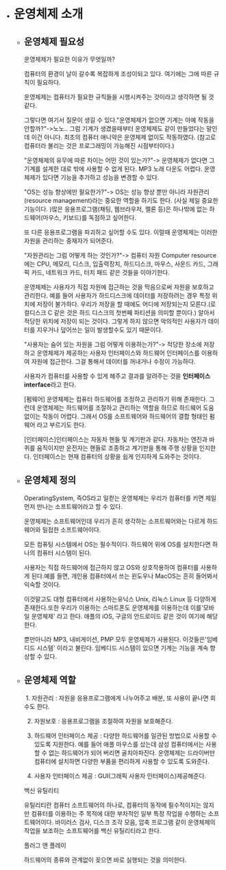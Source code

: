 - # 운영체제 소개
    - ## 운영체제 필요성
        
        운영체제가 필요한 이유가 무엇일까?
        
        컴퓨터의 환경이 날이 갈수록 복잡하게 조성이되고 있다. 여기에는 그에 따른 규칙이 필요하다. 
        
        운영체제는 컴퓨터가 필요한 규칙들을 시행시켜주는 것이라고 생각하면 될 것 같다. 
        
        그렇다면 여기서 질문이 생길 수 있다."운영체제가 없으면 기계는 아예 작동을 안할까?"->노노.. 그럼 기계가 생겼을때부터 운영체제도 같이 만들었다는 말인데 이건 아니다. 최초의 컴퓨터 애니악은 운영체제 없이도 작동하였다. (참고로 컴퓨터라 불리는 것은 프로그래밍이 가능해진 시점부터이다.)
        
        "운영체제의 유무에 따른 차이는 어떤 것이 있는가?"-> 운영체제가 없다면 그 기계를 설계한 대로 밖에 사용할 수 없게 된다. MP3 노래 다운도 어렵다. 운영체제가 있다면 기능을 추가하고 성능을 변경할 수 있다.
        
        "OS는 성능 향상에만 필요한가?"-> OS는 성능 향상 뿐만 아니라 자원관리(resource management)라는 중요한 역할을 하기도 한다. (사실 제일 중요한 기능이다. )많은 응용프로그램(채팅, 웹브라우저, 멜론 등)은 하나밖에 없는 하드웨어(마우스, 키보드)를 독점하고 싶어한다. 
        
        또 다른 응용프로그램을 파괴하고 싶어할 수도 있다. 이럴때 운영체제는 이러한 자원을 관리하는 중재자가 되어준다.
        
        "자원관리는 그럼 어떻게 하는 것인가?"-> 컴퓨터 자원 Computer resource 에는 CPU, 메모리, 디스크, 입출력장치, 하드디스크, 마우스, 사운드 카드, 그래픽 카드, 네트워크 카드, 터치 패드 같은 것들을 이야기한다.
        
        운영체제는 사용자가 직접 자원에 접근하는 것을 막음으로써 자원을 보호하고 관리한다. 예를 들어 사용자가 하드디스크에 데이터를 저장하려는 경우 특정 위치에 저장이 불가하다. 우리가 저장을 할 때에도 어디에 저장되는지 모른다.(로컬디스크 C 같은 것은 하드 디스크의 첫번째 파티션을 의미할 뿐이다.) 알아서 적당한 위치에 저장이 되는 것이다. 그렇게 하지 않으면 악의적인 사용자가 데이터를 지우거나 덮어쓰는 일이 발생할수도 있기 때문이다.
        
        "사용자는 숨어 있는 자원을 그럼 어떻게 이용하는가?"-> 적당한 장소에 저장하고 운영체제가 제공하는 사용자 인터페이스와 하드웨어 인터페이스를 이용하여 자원에 접근한다. 그걸 통해서 데이터를 꺼내거나 수정이 가능하다. 
        
        사용자가 컴퓨터를 사용할 수 있게 해주고 결과를 알려주는 것을 **인터페이스interface**라고 한다.
        
        [펌웨어] 운영체제는 컴퓨터 하드웨어를 조정하고 관리하기 위해 존재한다. 그런데 운영체제는 하드웨어를 조절하고 관리하는 역할을 하므로 하드웨어 도움없이는 작동이 어렵다. 그래서 OS를 소프트웨어와 하드웨어의 결합 형태인 펌웨어 라고 부르기도 한다.
        
        [인터페이스]인터페이스는 자동차 핸들 및 계기판과 같다. 자동차는 엔진과 바퀴를 움직이지만 운전자는 핸들로 조종하고 계기판을 통해 주행 상황을 인지한다. 인터페이스는 현재 컴퓨터의 상황을 쉽게 인지하게 도와주는 것이다.
        
    
    - ## 운영체제 정의
        
        OperatingSystem, 즉OS라고 일컫는 운영체제는 우리가 컴퓨터를 키면 제일 먼저 만나는 소프트웨어라고 할 수 있다.
        
        운영체제는 소프트웨어인데 우리가 흔히 생각하는 소프트웨어와는 다르게 하드웨어와 밀접한 소프트웨어이다.
        
        모든 컴퓨팅 시스템에서 OS는 필수적이다. 하드웨어 위에 OS를 설치한다면 하나의 컴퓨터 시스템이 된다. 
        
        사용자는 직접 하드웨어에 접근하지 않고 OS와 상호작용하여 컴퓨터를 사용하게 된다.예를 들면, 개인용 컴퓨터에서 쓰는 윈도우나 MacOS는 흔히 들어봐서 익숙할 것이다. 
        
        이것말고도 대형 컴퓨터에서 사용하는유닉스 Unix, 리눅스 Linux 등 다양하게 존재한다.또한 우리가 이용하는 스마트폰도 운영체제를 이용하는데 이를'모바일 운영체제' 라고 한다. 애플의 iOS, 구글의 안드로이드 같은 것이 여기에 해당한다.
        
        뿐만아니라 MP3, 내비게이션, PMP 모두 운영체제가 사용된다. 이것들은'임베디드 시스템' 이라고 불린다. 임베디드 시스템이 있으면 기계는 기능을 계속 향상할 수 있다.
        
    - ## 운영체제 역할
        
         1. 자원관리 : 자원을 응용프로그램에게 나누어주고 배분, 또 사용이 끝나면 회수도 한다. 
        
        2. 자원보호 : 응용프로그램을 조절하여 자원을 보호해준다. 
        
        3. 하드웨어 인터페이스 제공 : 다양한 하드웨어를 일관된 방법으로 사용할 수 있도록 지원한다. 예를 들어 애플 마우스를 샀는데 삼성 컴퓨터에서는 사용할 수 없는 하드웨어가 되어 버리면 골치아파진다. 운영체제는 드라이버만 컴퓨터에 설치하면 다양한 부품을 편리하게 사용할 수 있도록 도와준다. 
        
        4. 사용자 인터페이스 제공 : GUI(그래픽 사용자 인터페이스)제공해준다.
        
        백신 유틸리티 
        
        유틸리티란 컴퓨터 소프트웨어의 하나로, 컴퓨터의 동작에 필수적이지는 않지만 컴퓨터를 이용하는 주 목적에 대한 부차적인 일부 특정 작업을 수행하는 소프트웨어이다. 바이러스 검사, 디스크 조각 모음, 압축 프로그램 같이 운영체제의 작업을 보조하는 소프트웨어를 백신 유틸리티라고 한다.
        
        플러그 앤 플레이 
        
        하드웨어의 종류와 관계없이 꽂으면 바로 실행되는 것을 의미한다.